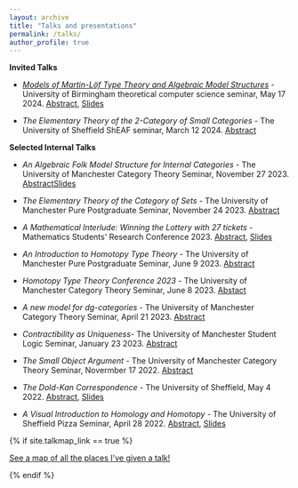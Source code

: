 ```yaml
---
layout: archive
title: "Talks and presentations"
permalink: /talks/
author_profile: true
---
```

**Invited Talks**

- [*Models of Martin-Löf Type Theory and Algebraic Model Structures*](https://researchseminars.org/talk/TheoryCSBham/15/) - University of Birmingham theoretical computer science seminar, May 17 2024. [Abstract](_talks/ModelsofMLTT), [Slides](_talks/ModelsofMLTT.pdf)


- *The Elementary Theory of the $2$-Category of Small Categories* - The University of Sheffield ShEAF seminar, March 12 2024. [Abstract](https://calum-hughes.github.io/talks/ET2CSC2/)


**Selected Internal Talks** 

- *An Algebraic Folk Model Structure for Internal Categories* - The University of Manchester Category Theory Seminar, November 27 2023. [Abstract](_talks/An_Algebraic_Folk_Model_Structure_for_Internal_Categories)[Slides](https://calum-hughes.github.io/talks/An_Algebraic_Folk_Model_Structure_for_Internal_Categories.pdf)

- *The Elementary Theory of the Category of Sets* - The University of Manchester Pure Postgraduate Seminar, November 24 2023. [Abstract](https://calum-hughes.github.io/talks/ETCS/)
- *A Mathematical Interlude: Winning the Lottery with 27 tickets* - Mathematics Students' Research Conference 2023. [Abstract](_talks/Mathematical_Interlude.md), [Slides](https://calum-hughes.github.io/talks/A_Mathematical_Interlude.pdf)
- *An Introduction to Homotopy Type Theory* - The University of Manchester Pure Postgraduate Seminar, June 9 2023. [Abstract](https://calum-hughes.github.io/talks/IntroToHoTT/)
- *Homotopy Type Theory Conference 2023* - The University of Manchester Category Theory Seminar,  June 8 2023. [Abstact](https://calum-hughes.github.io/talks/HoTT23/)
- *A new model for dg-categories* - The University of Manchester Category Theory Seminar, April 21 2023. [Abstract](https://calum-hughes.github.io/talks/a%20new%20model%20for%20dg%20categories/)
- *Contractibility as Uniqueness*- The University of Manchester Student Logic Seminar, January 23 2023. [Abstract](https://calum-hughes.github.io/talks/Contractibility%20as%20Uniqueness/)
- *The Small Object Argument* - The University of Manchester Category Theory Seminar, Novermber 17 2022. [Abstract](https://calum-hughes.github.io/talks/the%20small%20object%20argument/)
- *The Dold-Kan Correspondence* - The University of Sheffield, May 4 2022. [Abstract](_talks/the_Dold-Kan_correspondence),  [Slides](https://calum-hughes.github.io/talks/Project_Presentation.pdf)
- *A Visual Introduction to Homology and Homotopy* - The University of Sheffield Pizza Seminar, April 28 2022. [Abstract](https://github.com/calum-hughes/calum-hughes.github.io/blob/master/_talks/2022-04-28-A-Visual-Introduction-to-Homology-and-homotopy.md), [Slides](https://calum-hughes.github.io/talks/A_Visual_Introduction_to_Homology_and_Homotopy.pdf)

{% if site.talkmap_link == true %}

<p style="text-decoration:underline;"><a href="/talkmap.html">See a map of all the places I've given a talk!</a></p>

{% endif %}

<!--{% for post in site.talks reversed %}
  {% include archive-single-talk.html %}
{% endfor %}-->
